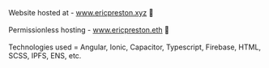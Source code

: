 <div>Website hosted at - <a href='https//www.ericpreston.xyz'><span>www.ericpreston.xyz</span></a> 🛜</div>
<br>
<div>Permissionless hosting - <a href='https//www.ericpreston.eth.limo'>www.ericpreston.eth</a> 🛜</div>
<br>
<div>Technologies used = Angular, Ionic, Capacitor, Typescript, Firebase, HTML, SCSS, IPFS, ENS, etc.</div>